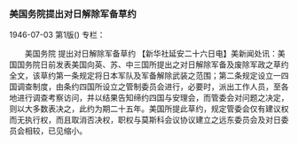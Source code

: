 ### 美国务院提出对日解除军备草约

1946-07-03
第1版()
专栏：

　　美国务院
    提出对日解除军备草约
    【新华社延安二十六日电】美新闻处讯：美国国务院日前发表美国向英、苏、中三国所提出之对日解除军备及废除军政之草约全文，该草约第一条规定将日本军队及军备解除武装之范围；第二条规定设立一四国调查制度，由条约四国所设立之管制委员会进行，必要时，派出工作人员，至各地进行调查考察访问，并以结果告知缔约四国与安理会，而管委会对问题之决定，则以大多数表决之，此约为期二十五年。美国所提此草约，规定管委会仅有建议权而无执行权，而且取消否决权，职权与莫斯科会议协议建立之远东委员会及对日委员会相较，已见缩小。
